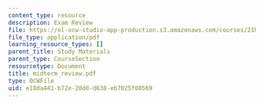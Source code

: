 ```yaml
---
content_type: resource
description: Exam Review
file: https://ol-ocw-studio-app-production.s3.amazonaws.com/courses/21h-560-smashing-the-iron-rice-bowl-chinese-east-asia-fall-2004/e18da441b72e20d8d638eb7025f08569_midterm_review.pdf
file_type: application/pdf
learning_resource_types: []
parent_title: Study Materials
parent_type: CourseSection
resourcetype: Document
title: midterm_review.pdf
type: OCWFile
uid: e18da441-b72e-20d8-d638-eb7025f08569
---
```

